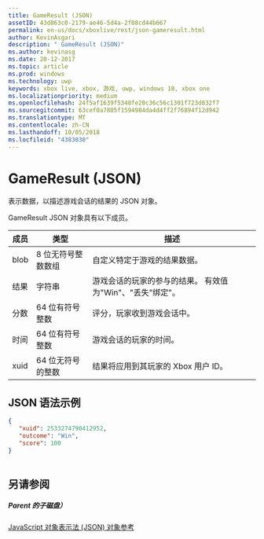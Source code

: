 ```yaml
---
title: GameResult (JSON)
assetID: 43d863c0-2179-ae46-5d4a-2f08cd44b667
permalink: en-us/docs/xboxlive/rest/json-gameresult.html
author: KevinAsgari
description: " GameResult (JSON)"
ms.author: kevinasg
ms.date: 20-12-2017
ms.topic: article
ms.prod: windows
ms.technology: uwp
keywords: xbox live, xbox, 游戏, uwp, windows 10, xbox one
ms.localizationpriority: medium
ms.openlocfilehash: 24f5af1639f5348fe20c36c56c1301f723d832f7
ms.sourcegitcommit: 63cef0a7805f1594984da4d4ff2f76894f12d942
ms.translationtype: MT
ms.contentlocale: zh-CN
ms.lasthandoff: 10/05/2018
ms.locfileid: "4383030"
---
```

# <a name="gameresult-json"></a>GameResult (JSON)
表示数据，以描述游戏会话的结果的 JSON 对象。 
<a id="ID4EN"></a>

  
 
GameResult JSON 对象具有以下成员。
 
| 成员| 类型| 描述| 
| --- | --- | --- | 
| blob| 8 位无符号整数数组| 自定义特定于游戏的结果数据。| 
| 结果| 字符串| 游戏会话的玩家的参与的结果。 有效值为"Win"、"丢失"绑定"。 | 
| 分数| 64 位有符号整数| 评分，玩家收到游戏会话中。| 
| 时间| 64 位有符号整数| 游戏会话的玩家的时间。| 
| xuid| 64 位无符号的整数| 结果将应用到其玩家的 Xbox 用户 ID。| 
  
<a id="ID4EPC"></a>

 
## <a name="sample-json-syntax"></a>JSON 语法示例
 

```json
{
   "xuid": 2533274790412952,
   "outcome": "Win",
   "score": 100
}
    
```

  
<a id="ID4EYC"></a>

 
## <a name="see-also"></a>另请参阅
 
<a id="ID4E1C"></a>

 
##### <a name="parent"></a>Parent 的子磁盘） 

[JavaScript 对象表示法 (JSON) 对象参考](atoc-xboxlivews-reference-json.md)

   